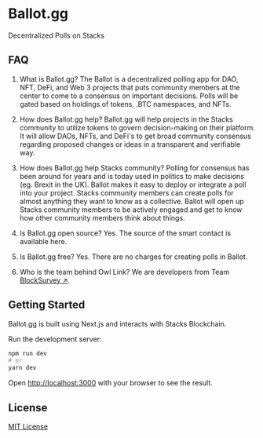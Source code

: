 # Ballot.gg

Decentralized Polls on Stacks

## FAQ

1. What is Ballot.gg?
The Ballot is a decentralized polling app for DAO, NFT, DeFi, and Web 3 projects that puts community members at the center to come to a consensus on important decisions. Polls will be gated based on holdings of tokens, .BTC namespaces, and NFTs.

2. How does Ballot.gg help?
Ballot.gg will help projects in the Stacks community to utilize tokens to govern decision-making on their platform. It will allow DAOs, NFTs, and DeFi's to get broad community consensus regarding proposed changes or ideas in a transparent and verifiable way.

3. How does Ballot.gg help Stacks community?
Polling for consensus has been around for years and is today used in politics to make decisions (eg. Brexit in the UK). Ballot makes it easy to deploy or integrate a poll into your project. Stacks community members can create polls for almost anything they want to know as a collective. Ballot will open up Stacks community members to be actively engaged and get to know how other community members think about things.

4. Is Ballot.gg open source?
Yes. The source of the smart contact is available here.

5. Is Ballot.gg free?
Yes. There are no charges for creating polls in Ballot.

6. Who is the team behind Owl Link?
We are developers from Team [BlockSurvey ↗](https://blocksurvey.io/?ref=owl-link).

## Getting Started

Ballot.gg is built using Next.js and interacts with Stacks Blockchain.

Run the development server:

```bash
npm run dev
# or
yarn dev
```

Open [http://localhost:3000](http://localhost:3000) with your browser to see the result.

## License

[MIT License](LICENSE)
